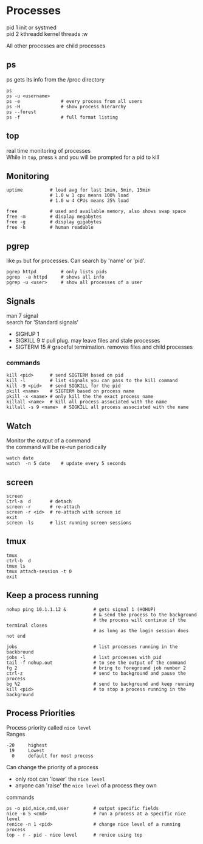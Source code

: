 # Processes
pid 1       init or systmed  
pid 2       kthreadd  kernel threads  :w


All other processes are child processes

## ps
ps gets its info from the /proc directory  

    ps
    ps -u <username>
    ps -e               # every process from all users
    ps -H               # show process hierarchy
    ps --forest
    ps -f               # full format listing

## top
real time monitoring of processes  
While in `top`, press `k` and you will be prompted for a pid to kill


## Monitoring

    uptime          # load avg for last 1min, 5min, 15min
                    # 1.0 w 1 cpu means 100% load
                    # 1.0 w 4 CPUs means 25% load

    free            # used and available memory, also shows swap space
    free -m         # display megabytes
    free -g         # display gigabytes
    free -h         # human readable

## pgrep
like `ps` but for processes. Can search by 'name' or 'pid'. 

    pgrep httpd         # only lists pids
    pgrep  -a httpd     # shows all info 
    pgrep -u <user>     # show all processes of a user

## Signals
man 7 signal  
search for 'Standard signals'
- SIGHUP    1
- SIGKILL   9       # pull plug. may leave files and stale processes
- SIGTERM   15      # graceful termimation. removes files and child processes

### commands

    kill <pid>      # send SIGTERM based on pid
    kill -l         # list signals you can pass to the kill command
    kill -9 <pid>   # send SIGKILL for the pid
    pkill <name>    # SIGTERM based on process name
    pkill -x <name> # only kill the the exact process name
    killall <name>  # kill all process associated with the name
    killall -s 9 <name>  # SIGKILL all process associated with the name

## Watch
Monitor the output of a command  
the command will be re-run periodically

    watch date
    watch  -n 5 date    # update every 5 seconds

## screen

    screen
    Ctrl-a  d       # detach
    screen -r       # re-attach
    screen -r <id>  # re-attach with screen id
    exit
    screen -ls      # list running screen sessions

## tmux

    tmux
    ctrl-b  d
    tmux ls
    tmux attach-session -t 0
    exit

## Keep a process running

    nohup ping 10.1.1.12 &          # gets signal 1 (HOHUP) 
                                    # & send the process to the background
                                    # the process will continue if the terminal closes
                                    # as long as the login session does not end

    jobs                            # list processes running in the backbround
    jobs -l                         # list processes with pid
    tail -f nohup.out               # to see the output of the command
    fg 2                            # bring to foreground job number 2
    ctrl-z                          # send to background and pause the process
    bg %2                           # send to background and keep running
    kill <pid>                      # to stop a process running in the background


## Process Priorities
Process priority called `nice level`  
Ranges

    -20     highest
     19     Lowest
      0     default for most process

Can change the priority of a process  
- only root can 'lower' the `nice level`
- anyone can 'raise' the `nice level` of a process they own

commands

    ps -o pid,nice,cmd,user         # output specific fields
    nice -n 5 <cmd>                 # run a process at a specific nice level
    renice -n 1 <pid>               # change nice level of a running process
    top - r - pid - nice level      # renice using top


